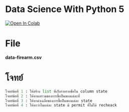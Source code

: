 # Data Science With Python 5

 [![Open In Colab](https://colab.research.google.com/assets/colab-badge.svg)](https://colab.research.google.com/drive/1GbUNKg9sWo5t6Rnq3xtLNyDXxW_3nn_B?usp=sharing)

 # File
**data-firearm.csv**

# โจทย์
```py
โจทย์ข้อที่ 1 : ให้สร้าง list ที่เก็บรายรายชื่อใน column state
โจทย์ข้อที่ 2 : ให้หาผลรวมของการซื้อปืนของแต่ละที่ 
โจทย์ข้อที่ 3 : ให้หาค่าเฉลี่ยของการซื้อปืนของแต่ละ state
โจทย์ข้อที่ 4 : ให้หาว่าในแต่ละ state มี permit ที่ไม่ได้ recheack
```